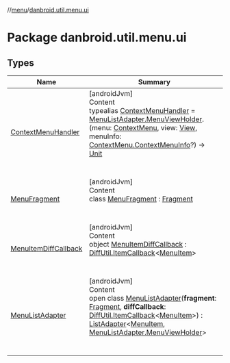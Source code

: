 //[menu](../index.md)/[danbroid.util.menu.ui](index.md)



# Package danbroid.util.menu.ui  


## Types  
  
|  Name|  Summary| 
|---|---|
| <a name="danbroid.util.menu.ui/ContextMenuHandler///PointingToDeclaration/"></a>[ContextMenuHandler](index.md#%5Bdanbroid.util.menu.ui%2FContextMenuHandler%2F%2F%2FPointingToDeclaration%2F%5D%2FClasslikes%2F444966708)| <a name="danbroid.util.menu.ui/ContextMenuHandler///PointingToDeclaration/"></a>[androidJvm]  <br>Content  <br>typealias [ContextMenuHandler](index.md#%5Bdanbroid.util.menu.ui%2FContextMenuHandler%2F%2F%2FPointingToDeclaration%2F%5D%2FClasslikes%2F444966708) = [MenuListAdapter.MenuViewHolder](-menu-list-adapter/-menu-view-holder/index.md).(menu: [ContextMenu](https://developer.android.com/reference/kotlin/android/view/ContextMenu.html), view: [View](https://developer.android.com/reference/kotlin/android/view/View.html), menuInfo: [ContextMenu.ContextMenuInfo](https://developer.android.com/reference/kotlin/android/view/ContextMenu.ContextMenuInfo.html)?) -> [Unit](https://kotlinlang.org/api/latest/jvm/stdlib/kotlin/-unit/index.html)  <br><br><br>
| <a name="danbroid.util.menu.ui/MenuFragment///PointingToDeclaration/"></a>[MenuFragment](-menu-fragment/index.md)| <a name="danbroid.util.menu.ui/MenuFragment///PointingToDeclaration/"></a>[androidJvm]  <br>Content  <br>class [MenuFragment](-menu-fragment/index.md) : [Fragment](https://developer.android.com/reference/kotlin/androidx/fragment/app/Fragment.html)  <br><br><br>
| <a name="danbroid.util.menu.ui/MenuItemDiffCallback///PointingToDeclaration/"></a>[MenuItemDiffCallback](-menu-item-diff-callback/index.md)| <a name="danbroid.util.menu.ui/MenuItemDiffCallback///PointingToDeclaration/"></a>[androidJvm]  <br>Content  <br>object [MenuItemDiffCallback](-menu-item-diff-callback/index.md) : [DiffUtil.ItemCallback](https://developer.android.com/reference/kotlin/androidx/recyclerview/widget/DiffUtil.ItemCallback.html)<[MenuItem](../danbroid.util.menu/-menu-item/index.md)>   <br><br><br>
| <a name="danbroid.util.menu.ui/MenuListAdapter///PointingToDeclaration/"></a>[MenuListAdapter](-menu-list-adapter/index.md)| <a name="danbroid.util.menu.ui/MenuListAdapter///PointingToDeclaration/"></a>[androidJvm]  <br>Content  <br>open class [MenuListAdapter](-menu-list-adapter/index.md)(**fragment**: [Fragment](https://developer.android.com/reference/kotlin/androidx/fragment/app/Fragment.html), **diffCallback**: [DiffUtil.ItemCallback](https://developer.android.com/reference/kotlin/androidx/recyclerview/widget/DiffUtil.ItemCallback.html)<[MenuItem](../danbroid.util.menu/-menu-item/index.md)>) : [ListAdapter](https://developer.android.com/reference/kotlin/androidx/recyclerview/widget/ListAdapter.html)<[MenuItem](../danbroid.util.menu/-menu-item/index.md), [MenuListAdapter.MenuViewHolder](-menu-list-adapter/-menu-view-holder/index.md)>   <br><br><br>


